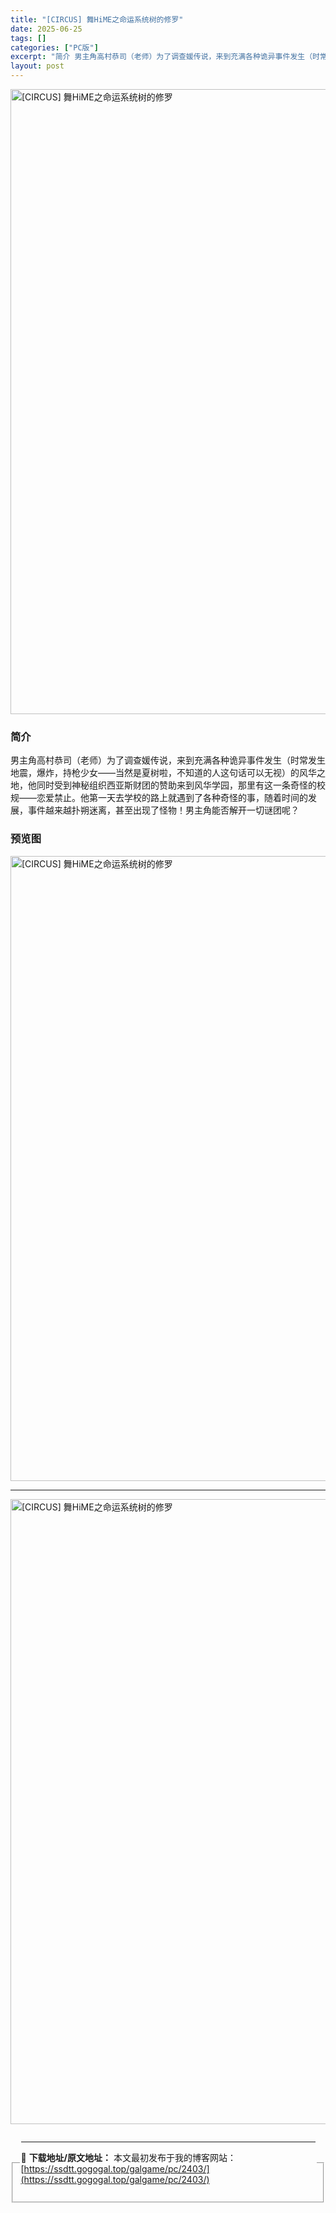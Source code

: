 ```yaml
---
title: "[CIRCUS] 舞HiME之命运系统树的修罗"
date: 2025-06-25
tags: []
categories: ["PC版"]
excerpt: "简介 男主角高村恭司（老师）为了调查媛传说，来到充满各种诡异事件发生（时常发生地震，爆炸，持枪少女——当然是夏树啦，不知道的人这句话可以无视）的风华之地，他同时受到神秘组织西亚斯财团的赞助来到风华学园，那里有这一条奇怪的校规——恋爱禁止。他第一天去学校的路上就遇到了各种奇怪的事，随着时间的发展，事件&hellip;"
layout: post
---
```



<p><img decoding="async"   src="https://ssdtt.gogogal.top/wp-content/uploads/2025/06/6b730-00.webp" loading="lazy" alt="[CIRCUS] 舞HiME之命运系统树的修罗" style="display: block; margin-left: auto; margin-right: auto; width: 1000px;" /></p>
<div>
<h3>简介</h3>
</p></div>
<p>男主角高村恭司（老师）为了调查媛传说，来到充满各种诡异事件发生（时常发生地震，爆炸，持枪少女——当然是夏树啦，不知道的人这句话可以无视）的风华之地，他同时受到神秘组织西亚斯财团的赞助来到风华学园，那里有这一条奇怪的校规——恋爱禁止。他第一天去学校的路上就遇到了各种奇怪的事，随着时间的发展，事件越来越扑朔迷离，甚至出现了怪物！男主角能否解开一切谜团呢？</p>
<h3>预览图</h3>
<p><img decoding="async"   src="https://ssdtt.gogogal.top/wp-content/uploads/2025/06/25c4f-01.webp" loading="lazy" alt="[CIRCUS] 舞HiME之命运系统树的修罗" style="display: block; margin-left: auto; margin-right: auto; width: 1000px;" /></p>
<hr />
<p><img decoding="async"   src="https://ssdtt.gogogal.top/wp-content/uploads/2025/06/c642c-02.webp" loading="lazy" alt="[CIRCUS] 舞HiME之命运系统树的修罗" style="display: block; margin-left: auto; margin-right: auto; width: 1000px;" /></p>
<div> </div>
<fieldset>
<legend>


---
📖 **下载地址/原文地址：** 本文最初发布于我的博客网站：[https://ssdtt.gogogal.top/galgame/pc/2403/](https://ssdtt.gogogal.top/galgame/pc/2403/)
